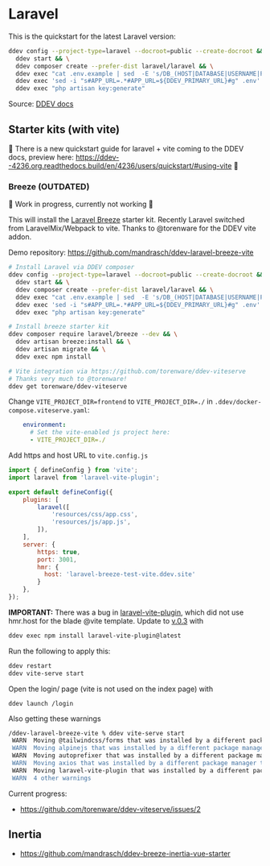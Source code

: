 # Laravel

This is the quickstart for the latest Laravel version:

```bash
ddev config --project-type=laravel --docroot=public --create-docroot && \
  ddev start && \
  ddev composer create --prefer-dist laravel/laravel && \
  ddev exec "cat .env.example | sed  -E 's/DB_(HOST|DATABASE|USERNAME|PASSWORD)=(.*)/DB_\1=db/g' > .env" && \
  ddev exec 'sed -i "s#APP_URL=.*#APP_URL=${DDEV_PRIMARY_URL}#g" .env' && \
  ddev exec "php artisan key:generate"
```

Source: [DDEV docs](https://ddev.readthedocs.io/en/stable/users/cli-usage/#laravel-composer-setup-example)

## Starter kits (with vite)

📣 There is a new quickstart guide for laravel + vite coming to the DDEV docs, preview here: https://ddev--4236.org.readthedocs.build/en/4236/users/quickstart/#using-vite 📣 

### Breeze (OUTDATED)

🚧 Work in progress, currently not working 🚧

This will install the [Laravel Breeze](https://laravel.com/docs/9.x/starter-kits#laravel-breeze) starter kit. Recently Laravel switched from LaravelMix/Webpack to vite. Thanks to @torenware for the DDEV vite addon.

Demo repository: https://github.com/mandrasch/ddev-laravel-breeze-vite

```bash
# Install Laravel via DDEV composer
ddev config --project-type=laravel --docroot=public --create-docroot && \
  ddev start && \
  ddev composer create --prefer-dist laravel/laravel && \
  ddev exec "cat .env.example | sed  -E 's/DB_(HOST|DATABASE|USERNAME|PASSWORD)=(.*)/DB_\1=db/g' > .env" && \
  ddev exec 'sed -i "s#APP_URL=.*#APP_URL=${DDEV_PRIMARY_URL}#g" .env' && \
  ddev exec "php artisan key:generate"

# Install breeze starter kit
ddev composer require laravel/breeze --dev && \
  ddev artisan breeze:install && \
  ddev artisan migrate && \
  ddev exec npm install

# Vite integration via https://github.com/torenware/ddev-viteserve
# Thanks very much to @torenware!
ddev get torenware/ddev-viteserve
```

Change `VITE_PROJECT_DIR=frontend` to `VITE_PROJECT_DIR=./` in `.ddev/docker-compose.viteserve.yaml`:

```yaml
    environment:
      # Set the vite-enabled js project here:
      - VITE_PROJECT_DIR=./
```

Add https and host URL to `vite.config.js`

```javascript
import { defineConfig } from 'vite';
import laravel from 'laravel-vite-plugin';

export default defineConfig({
    plugins: [
        laravel([
            'resources/css/app.css',
            'resources/js/app.js',
        ]),
    ],
    server: {
        https: true,
        port: 3001,
        hmr: {
          host: 'laravel-breeze-test-vite.ddev.site'
        }
    },
});
```


**IMPORTANT:** There was a bug in [laravel-vite-plugin](https://www.npmjs.com/package/laravel-vite-plugin), which did not use hmr.host for the blade @vite template. Update to [v.0.3](https://github.com/laravel/vite-plugin/releases/tag/v0.3.0) with

```bash
ddev exec npm install laravel-vite-plugin@latest
```

Run the following to apply this:

```bash
ddev restart
ddev vite-serve start
```

Open the login/ page (vite is not used on the index page) with

```
ddev launch /login
````

Also getting these warnings

```bash
/ddev-laravel-breeze-vite % ddev vite-serve start
 WARN  Moving @tailwindcss/forms that was installed by a different package manager to "node_modules/.ignored
 WARN  Moving alpinejs that was installed by a different package manager to "node_modules/.ignored
 WARN  Moving autoprefixer that was installed by a different package manager to "node_modules/.ignored
 WARN  Moving axios that was installed by a different package manager to "node_modules/.ignored
 WARN  Moving laravel-vite-plugin that was installed by a different package manager to "node_modules/.ignored
 WARN  4 other warnings
```

Current progress:

- https://github.com/torenware/ddev-viteserve/issues/2


## Inertia

<TwoClickYoutubePrivacy videoId="XDn_itJ0s64" />

- https://github.com/mandrasch/ddev-breeze-inertia-vue-starter
